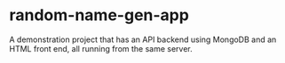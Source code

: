 # random-name-gen-app
A demonstration project that has an API backend using MongoDB and an HTML front end, all running from the same server. 
